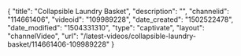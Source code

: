 {
    "title": "Collapsible Laundry Basket",
    "description": "",
    "channelid": "114661406",
    "videoid": "109989228",
    "date_created": "1502522478",
    "date_modified": "1504331310",
    "type": "captivate",
    "layout": "channelVideo",
    "url": "\/latest-videos\/collapsible-laundry-basket\/114661406-109989228"
}